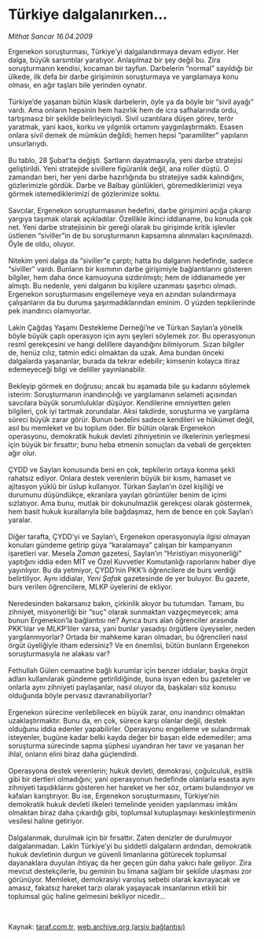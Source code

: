 # Türkiye dalgalanırken...

*Mithat Sancar 16.04.2009*

<div class="taraf_structure_2col_1zq">
<div class="margen_n">



 <p>Ergenekon soruşturması, Türkiye’yi dalgalandırmaya devam ediyor. Her dalga, büyük sarsıntılar yaratıyor. Anlaşılmaz bir şey değil bu. Zira soruşturmanın kendisi, kocaman bir tayfun. Darbelerin “normal” sayıldığı bir ülkede, ilk defa bir darbe girişiminin soruşturmaya ve yargılamaya konu olması, en ağır taşları bile yerinden oynatır. <br/><br/>Türkiye’de yaşanan bütün klasik darbelerin, öyle ya da böyle bir “sivil ayağı” vardı. Ama onların hepsinin hem hazırlık hem de icra safhalarında ordu, tartışmasız bir şekilde belirleyiciydi. Sivil uzantılara düşen görev, terör yaratmak, yani kaos, korku ve yılgınlık ortamını yaygınlaştırmaktı. Esasen onlara sivil demek de mümkün değildi; hemen hepsi “paramiliter” yapıların unsurlarıydı. <br/><br/>Bu tablo, 28 Şubat’ta değişti. Şartların dayatmasıyla, yeni darbe stratejisi geliştirildi. Yeni stratejide sivillere figüranlık değil, ana roller düştü. O zamandan beri, her yeni darbe hazırlığında bu stratejiye sadık kalındığını, gözlerimizle gördük. Darbe ve Balbay günlükleri, göremediklerimizi veya görmek istemediklerimizi de gözlerimize soktu. <br/><br/>Savcılar, Ergenekon soruşturmasının hedefini, darbe girişimini açığa çıkarıp yargıya taşımak olarak açıkladılar. Özellikle ikinci iddianame, bu konuda çok net. Yeni darbe stratejisinin bir gereği olarak bu girişimde kritik işlevler üstlenen “siviller”in de bu soruşturmanın kapsamına alınmaları kaçınılmazdı. Öyle de oldu, oluyor. <br/><br/>Nitekim yeni dalga da “siviller”e çarptı; hatta bu dalganın hedefinde, sadece “siviller” vardı. Bunların bir kısmının darbe girişimiyle bağlantılarını gösteren bilgiler, hem daha önce kamuoyuna sızdırılmıştı; hem de iddianamede yer almıştı. Bu nedenle, yeni dalganın bu kişilere uzanması şaşırtıcı olmadı. Ergenekon soruşturmasını engellemeye veya en azından sulandırmaya çalışanların da bu duruma şaşırmadıklarından eminim. O yüzden tepkilerinde pek inandırıcı olamıyorlar. <br/><br/>Lakin Çağdaş Yaşamı Destekleme Derneği’ne ve Türkan Saylan’a yönelik böyle büyük çaplı operasyon için aynı şeyleri söylemek zor. Bu operasyonun resmî gerekçesini ve hangi delillere dayandığını bilmiyorum. Sızan bilgiler de, henüz cılız, tatmin edici olmaktan da uzak. Ama bundan önceki dalgalarda yaşananlar, burada da tekrar edebilir; kimsenin kolayca itiraz edemeyeceği bilgi ve deliller yayınlanabilir. <br/><br/>Bekleyip görmek en doğrusu; ancak bu aşamada bile şu kadarını söylemek isterim: Soruşturmanın inandırıcılığı ve yargılamanın selameti açısından savcılara büyük sorumluluklar düşüyor. Kendilerine emniyetten gelen bilgileri, çok iyi tartmak zorundalar. Aksi takdirde, soruşturma ve yargılama süreci büyük zarar görür. Bunun bedelini sadece kendileri ve hükümet değil, asıl bu memleket ve bu toplum öder. Bir bütün olarak Ergenekon operasyonu, demokratik hukuk devleti zihniyetinin ve ilkelerinin yerleşmesi için büyük bir fırsattır; bunu heba etmenin sonuçları da vebali de gerçekten ağır olur. <br/><br/>ÇYDD ve Saylan konusunda beni en çok, tepkilerin ortaya konma şekli rahatsız ediyor. Onlara destek verenlerin büyük bir kısmı, hamaset ve ajitasyon yüklü bir üslup kullanıyor. Türkan Saylan’ın özel kişiliği ve durumunu düşündükçe, ekranlara yayılan görüntüler benim de içimi sızlatıyor. Ama bunu, mutlak bir dokunulmazlık gerekçesi olarak göstermek, hem basit hukuk kurallarıyla bile bağdaşmaz, hem de bence en çok Saylan’ı yaralar. <br/><br/>Diğer tarafta, ÇYDD’yi ve Saylan’ı, Ergenekon operasyonuyla ilgisi olmayan konuları gündeme getirip güya “karalamaya” çalışan bir kampanyanın işaretleri var. Mesela <i>Zaman</i> gazetesi, Saylan’ın “Hıristiyan misyonerliği” yaptığını iddia eden MİT ve Özel Kuvvetler Komutanlığı raporlarını haber diye yayınlıyor. Bu da yetmiyor, ÇYDD’nin PKK’lı öğrencilere de burs verdiği belirtiliyor. Aynı iddialar, <i>Yeni Şafak</i> gazetesinde de yer buluyor. Bu gazete, burs verilen öğrencilere, MLKP üyelerini de ekliyor. <br/><br/>Neredesinden bakarsanız bakın, çirkinlik akıyor bu tutumdan. Tamam, bu zihniyet, misyonerliği bir “suç” olarak sunmaktan vazgeçmeyecek; ama bunun Ergenekon’la bağlantısı ne? Ayrıca burs alan öğrenciler arasında PKK’lılar ve MLKP’liler varsa, yani bunlar yasadışı örgütlere üyeyseler, neden yargılanmıyorlar? Ortada bir mahkeme kararı olmadan, bu öğrencileri nasıl örgüt üyeliğiyle itham edersiniz? Ve en önemlisi, bütün bunların Ergenekon soruşturmasıyla ne alakası var? <br/><br/>Fethullah Gülen cemaatine bağlı kurumlar için benzer iddialar, başka örgüt adları kullanılarak gündeme getirildiğinde, buna isyan eden bu gazeteler ve onlarla aynı zihniyeti paylaşanlar, nasıl oluyor da, başkaları söz konusu olduğunda böyle pervasız davranabiliyorlar? <br/><br/>Ergenekon sürecine verilebilecek en büyük zarar, onu inandırıcı olmaktan uzaklaştırmaktır. Bunu da, en çok, sürece karşı olanlar değil, destek olduğunu iddia edenler yapabilirler. Operasyonu engelleme ve sulandırmak isteyenler, bugüne kadar belki kayda değer bir başarı elde edemediler; ama soruşturma sürecinde sapma şüphesi uyandıran her tavır ve yaşanan her ihlal, onların elini biraz daha güçlendirdi. <br/><br/>Operasyona destek verenlerin; hukuk devleti, demokrasi, çoğulculuk, eşitlik gibi bir dertleri olmadığını; yani operasyonun hedefinde olanlarla esasta aynı zihniyeti taşıdıklarını gösteren her hareket ve her söz, ortamı bulandırıyor ve kafaları karıştırıyor. Bu ise, Ergenekon soruşturmasını, Türkiye’nin demokratik hukuk devleti ilkeleri temelinde yeniden yapılanması imkânı olmaktan biraz daha çıkardığı gibi, toplumsal kutuplaşmayı keskinleştirmenin vesilesi haline getiriyor. <br/><br/>Dalgalanmak, durulmak için bir fırsattır. Zaten denizler de durulmuyor dalgalanmadan. Lakin Türkiye’yi bu şiddetli dalgaların ardından, demokratik hukuk devletinin durgun ve güvenli limanlarına götürecek toplumsal dayanaklara duyulan ihtiyaç da her geçen gün daha yakıcı hale geliyor. Zira mevcut destekçilerle, bu geminin bu limana sağlam bir şekilde ulaşması zor görünüyor. Memleket, demokrasiyi varoluş sebebi olarak kavrayacak ve amasız, fakatsız hareket tarzı olarak yaşayacak insanlarının etkili bir toplumsal güç haline gelmesini bekliyor nicedir...</p>

<br/>


<div id="taraf_not">
</div>

</div>


</div>

Kaynak: [taraf.com.tr](http://www.taraf.com.tr:80/makale/5062.htm), [web.archive.org (arşiv bağlantısı)](http://web.archive.org/web/20090527003748/http://www.taraf.com.tr:80/makale/5062.htm)
